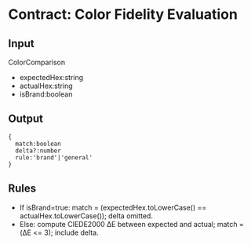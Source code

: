 # Contract: Color Fidelity Evaluation

## Input
ColorComparison
- expectedHex:string
- actualHex:string
- isBrand:boolean

## Output
```
{
  match:boolean
  delta?:number
  rule:'brand'|'general'
}
```

## Rules
- If isBrand=true: match = (expectedHex.toLowerCase() == actualHex.toLowerCase()); delta omitted.
- Else: compute CIEDE2000 ΔE between expected and actual; match = (ΔE <= 3); include delta.
